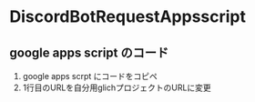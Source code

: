 # DiscordBotRequestAppsscript

## google apps script のコード
1. google apps scrpt にコードをコピペ
2. 1行目のURLを自分用glichプロジェクトのURLに変更
